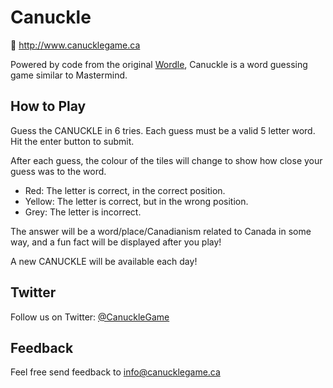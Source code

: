 # Canuckle

🔗 http://www.canucklegame.ca

Powered by code from the original [Wordle](https://www.powerlanguage.co.uk/wordle/), Canuckle is a word guessing game similar to Mastermind.

## How to Play

Guess the CANUCKLE in 6 tries.
Each guess must be a valid 5 letter word. Hit the enter button to submit.

After each guess, the colour of the tiles will change to show how close your guess was to the word.

- Red: The letter is correct, in the correct position.
- Yellow: The letter is correct, but in the wrong position.
- Grey: The letter is incorrect.

The answer will be a word/place/Canadianism related to Canada in some way, and a fun fact will be displayed after you play!

A new CANUCKLE will be available each day!

## Twitter

Follow us on Twitter: [@CanuckleGame](https://www.twitter.com/CanuckleGame)

## Feedback

Feel free send feedback to [info@canucklegame.ca](mailto:info@canucklegame.ca?subject=Feedback)
